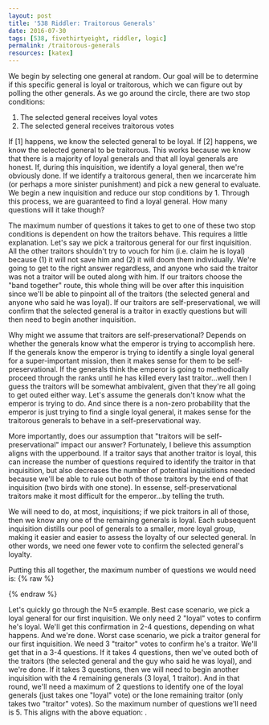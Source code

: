 ```yaml
---
layout: post
title: '538 Riddler: Traitorous Generals'
date: 2016-07-30
tags: [538, fivethirtyeight, riddler, logic]
permalink: /traitorous-generals
resources: [katex]
---
```


We begin by selecting one general at random.  Our goal will be to determine if this specific general is loyal or traitorous, which we can figure out by polling the other generals.  As we go around the circle, there are two stop conditions:
<ol>
<li>The selected general receives <span class="inline-equation" data-expr="\left( \lceil N/2 \rceil \right)-1"></span> loyal votes</li>
<li>The selected general receives <span class="inline-equation" data-expr="\left( \lceil N/2 \rceil \right)"></span> traitorous votes</li>
</ol>
If [1] happens, we know the selected general to be loyal.  If [2] happens, we know the selected general to be traitorous.  This works because we know that there is a majority of loyal generals and that all loyal generals are honest.  If, during this inquisition, we identify a loyal general, then we're obviously done.  If we identify a traitorous general, then we incarcerate him (or perhaps a more sinister punishment) and pick a new general to evaluate.  We begin a new inquisition and reduce our stop conditions by 1.  Through this process, we are guaranteed to find a loyal general. How many questions will it take though?

The maximum number of questions it takes to get to one of these two stop conditions is dependent on how the traitors behave.  This requires a little explanation.  Let's say we pick a traitorous general for our first inquisition.  All the other traitors shouldn't try to vouch for him (i.e. claim he is loyal) because (1) it will not save him and (2) it will doom them individually.  We're going to get to the right answer regardless, and anyone who said the traitor was not a traitor will be outed along with him.  If our traitors choose the "band together" route, this whole thing will be over after this inquisition since we'll be able to pinpoint all of the traitors (the selected general and anyone who said he was loyal).  If our traitors are self-preservational, we will confirm that the selected general is a traitor in exactly <span class="inline-equation" data-expr="\lceil N/2 \rceil"></span> questions but will then need to begin another inquisition.

Why might we assume that traitors are self-preservational?  Depends on whether the generals know what the emperor is trying to accomplish here.  If the generals know the emperor is trying to identify a single loyal general for a super-important mission, then it makes sense for them to be self-preservational.  If the generals think the emperor is going to methodically proceed through the ranks until he has killed every last traitor...well then I guess the traitors will be somewhat ambivalent, given that they're all going to get outed either way.  Let's assume the generals don't know what the emperor is trying to do.  And since there is a non-zero probability that the emperor is just trying to find a single loyal general, it makes sense for the traitorous generals to behave in a self-preservational way.  

More importantly, does our assumption that "traitors will be self-preservational" impact our answer?  Fortunately, I believe this assumption aligns with the upperbound.  If a traitor says that another traitor is loyal, this can increase the number of questions required to identify the traitor in that inquisition, but also decreases the number of potential inquisitions needed because we'll be able to rule out both of those traitors by the end of that inquisition (two birds with one stone).  In essense, self-preservational traitors make it most difficult for the emperor...by telling the truth.

 We will need to do, at most, <span class="inline-equation" data-expr="\left( \lceil N/2 \rceil \right)-1"></span> inquisitions; if we pick traitors in all of those, then we know any one of the remaining generals is loyal.  Each subsequent inquisition distills our pool of generals to a smaller, more loyal group, making it easier and easier to assess the loyalty of our selected general.  In other words, we need one fewer vote to confirm the selected general's loyalty.

Putting this all together, the maximum number of questions we would need is:
{% raw %}
<div class="equation" data-expr="\sum_{i=\lceil N/2 \rceil}^{2} i = \left( \sum_{i=1}^{\lceil N/2 \rceil} i \right) - 1 = \frac{\lceil N/2 \rceil \left( \lceil N/2 \rceil +1 \right )}{2} - 1"></div>
{% endraw %}

Let's quickly go through the N=5 example.  Best case scenario, we pick a loyal general for our first inquisition.  We only need 2 "loyal" votes to confirm he's loyal.  We'll get this confirmation in 2-4 questions, depending on what happens.  And we're done.  Worst case scenario, we pick a traitor general for our first inquisition.  We need 3 "traitor" votes to confirm he's a traitor. We'll get that in a 3-4 questions.  If it takes 4 questions, then we've outed both of the traitors (the selected general and the guy who said he was loyal), and we're done.  If it takes 3 questions, then we will need to begin another inquisition with the 4 remaining generals (3 loyal, 1 traitor).  And in that round, we'll need a maximum of 2 questions to identify one of the loyal generals (just takes one "loyal" vote) or the lone remaining traitor (only takes two "traitor" votes).  So the maximum number of questions we'll need is 5.  This aligns with the above equation: <span class="inline-equation" data-expr="\frac{\lceil 5/2 \rceil \left( \lceil 5/2 \rceil +1 \right )}{2} - 1 = \frac{3*4}{2} - 1 = 5"></span>.
